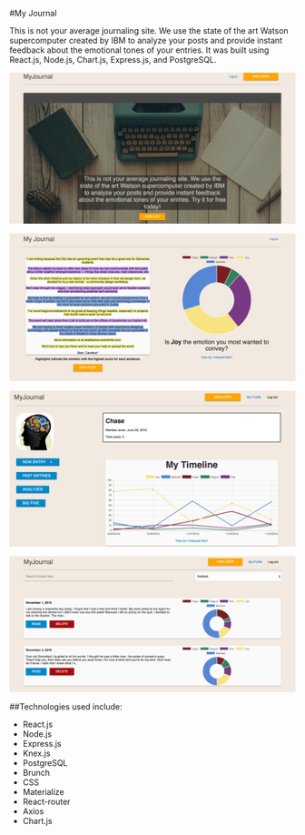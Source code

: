 #My Journal

This is not your average journaling site. We use the state of the art Watson supercomputer created by IBM to analyze your posts and provide instant feedback about the emotional tones of your entries.  It was built using React.js, Node.js, Chart.js, Express.js, and PostgreSQL.

![Home View](./READMEIMG/home.png?raw=true "Home View")

![Analyzer View](./READMEIMG/Analyzer.png?raw=true "Home View")

![Profile View](./READMEIMG/profile.png?raw=true "Home View")

![Entries View](./READMEIMG/Entries.png?raw=true "Home View")


##Technologies used include:

* React.js
* Node.js
* Express.js
* Knex.js
* PostgreSQL
* Brunch
* CSS
* Materialize
* React-router
* Axios
* Chart.js
